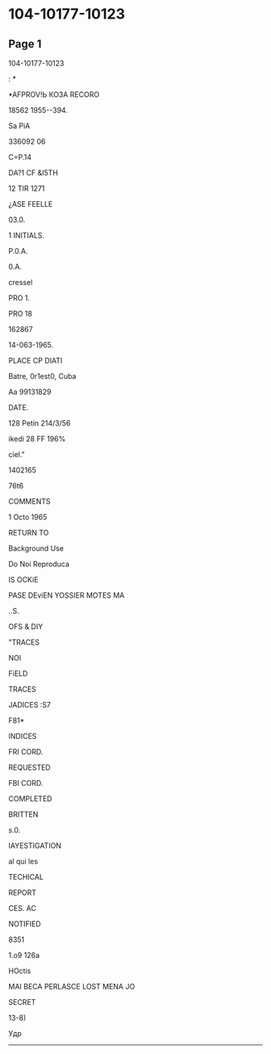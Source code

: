 # 104-10177-10123

## Page 1

104-10177-10123

: *

•AFPROV!Ь КОЗА RECORO

18562 1955--394.

Sa PiA

336092 06

C=P.14

DA?1 CF &I5TH

12 TIR 1271

¿ASE FEELLE

03.0.

1 INITIALS.

P.0.A.

0.A.

cressel

PRO 1.

PRO 18

162867

14-063-1965.

PLACE CP DIATI

Batre, 0r1est0, Cuba

Aa 99131829

DATE.

128 Petin 214/3/56

ikedi 28 FF 196%

ciel."

1402165

76t6

COMMENTS

1 Octo 1965

RETURN TO

Background Use

Do Noi Reproduca

IS OCKiE

PASE DEviEN YOSSIER MOTES MA

..S.

OFS & DIY

"TRACES

NOI

FiELD

TRACES

JADICES :S7

F81*

INDICES

FRI CORD.

REQUESTED

FBI CORD.

COMPLETED

BRITTEN

s.0.

IAYESTIGATION

al qui les

TECHICAL

REPORT

CES. AC

NOTIFIED

8351

1.o9 126a

HOctis

MAI BECA PERLASCE LOST MENA JO

SECRET

13-8)

Удр

---

